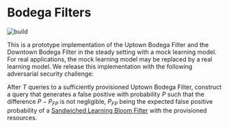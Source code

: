 # Bodega Filters

![build](https://github.com/jadidbourbaki/bodega/actions/workflows/build.yml/badge.svg)


This is a prototype implementation of the Uptown Bodega Filter and the Downtown Bodega Filter in the steady setting with a mock learning model. For real applications, the mock learning model may be replaced by a real learning model. We release this implementation with the following adversarial security challenge:

After $T$ queries to a sufficiently provisioned Uptown Bodega Filter, construct a query that generates a false positive with probability $P$ such that the difference $P - P_{FP}$ is not negligible, $P_{FP}$ being the expected false positive probability of a [Sandwiched Learning Bloom Filter](https://arxiv.org/abs/1901.00902) with the provisioned resources.
